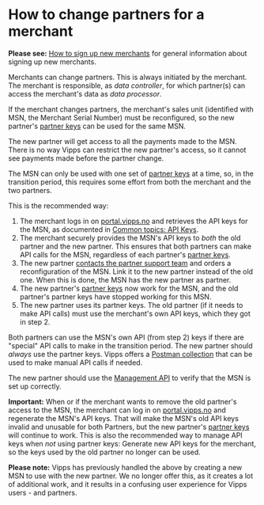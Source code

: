 <!-- START_METADATA
---
title: How to change partners
sidebar_label: How to change partners
sidebar_position: 25
pagination_next: null
pagination_prev: null
---
END_METADATA -->

# How to change partners for a merchant

**Please see:**
[How to sign up new merchants](README.md#how-to-sign-up-new-merchants)
for general information about signing up new merchants.

Merchants can change partners. This is always initiated by the merchant. The
merchant is responsible, as *data controller*, for which partner(s) can access the
merchant's data as *data processor*.

If the merchant changes partners, the merchant's sales unit (identified with MSN,
the Merchant Serial Number) must be reconfigured, so the new partner's
[partner keys](partner-keys.md)
can be used for the same MSN.

The new partner will get access to all the payments made to the MSN.
There is no way Vipps can restrict the new partner's access, so it cannot see
payments made before the partner change.

The MSN can only be used with one set of
[partner keys](partner-keys.md)
at a time,
so, in the transition period, this requires some effort from
both the merchant and the two partners.

This is the recommended way:

1. The merchant logs in on
   [portal.vipps.no](https://portal.vipps.no)
   and retrieves the API keys for the MSN, as documented in
   [Common topics: API Keys](https://developer.vippsmobilepay.com/docs/common-topics/api-keys#getting-the-api-keys).
2. The merchant securely provides the MSN's API keys to *both* the
   old partner and the new partner. This ensures that both partners can
   make API calls for the MSN, regardless of each partner's
   [partner keys](partner-keys.md).
3. The new partner [contacts the partner support team](README.md#questions)
   and orders a reconfiguration of the MSN. Link it to the new partner instead
   of the old one.
   When this is done, the MSN has the new partner as partner.
4. The new partner's
   [partner keys](partner-keys.md)
   now work for the MSN,
   and the old partner's partner keys have stopped working for this MSN.
5. The new partner uses its partner keys.
   The old partner (if it needs to make API calls) must use the merchant's own API keys,
   which they got in step 2.

Both partners can use the MSN's own API (from step 2) keys if there are "special"
API calls to make in the transition period.
The new partner should *always* use the partner keys.
Vipps offers a
[Postman collection](https://developer.vippsmobilepay.com/docs/APIs/recurring-api/vipps-recurring-api-quick-start)
that can be used to make manual API calls if needed.

The new partner should use the
[Management API](https://developer.vippsmobilepay.com/docs/APIs/management-api/)
to verify that the MSN is set up correctly.

**Important:** When or if the merchant wants to remove the old partner's access
to the MSN, the merchant can log in on
[portal.vipps.no](https://portal.vipps.no)
and regenerate the MSN's API keys.
That will make the MSN's old API keys invalid and unusable for both Partners,
but the new partner's
[partner keys](partner-keys.md)
will continue to work.
This is also the recommended way to manage API keys when *not* using partner keys:
Generate new API keys for the merchant, so the keys used by the old partner no
longer can be used.

**Please note:** Vipps has previously handled the above by creating a new MSN to use with the
new partner. We no longer offer this, as it creates a lot of additional work,
and it results in a confusing user experience for Vipps users - and partners.
